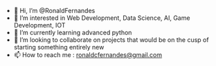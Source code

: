 - 👋 Hi, I’m @RonaldFernandes
- 👀 I’m interested in Web Development, Data Science, AI, Game Development, IOT
- 🌱 I’m currently learning advanced python
- 💞️ I’m looking to collaborate on projects that would be on the cusp of starting something entirely new
- 📫 How to reach me : ronaldcfernandes@gmail.com

<!---
RonaldFernandes/RonaldFernandes is a ✨ special ✨ repository because its `README.md` (this file) appears on your GitHub profile.
You can click the Preview link to take a look at your changes.
--->
